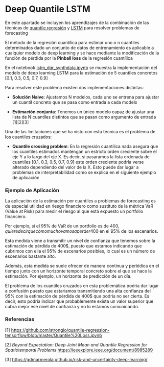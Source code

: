 # Deep Quantile LSTM

En este apartado se incluyen los aprendizajes de la combinación de las técnicas de [quantile regresión](../quantile_regression) y [LSTM](../lstm) para resolver problemas de forecasting



El método de la regresión cuantílica para estimar uno o n cuantiles determinados dado un conjunto de datos de entrenamiento es aplicable a cualquier modelo de deep learning y se hace mediante la modificación de la función de pérdida por la **Pinball loss** de la regresión cuantílica

En el notebook [lstm_dqr_synthdata.ipynb](/experiments/lstm_dqr_synthdata.ipynb) se muestra la implementación del modelo de deep learning LSTM para la estimación de 5 cuantiles concretos [0.1, 0.3, 0.5, 0.7, 0.9]

Para resolver este problema existen dos implementaciones distintas:

* **Solución Naive**: Ajustamos N modelos, cada uno se entrena para ajustar un cuantil concreto que se pasa como entrada a cada modelo

* **Estimación conjunta**: Tenemos un único modelo capaz de ajustar una lista de N cuantiles distintos que se pasan como argumento de entrada [1][2][3]


Una de las limitaciones que se ha visto con esta técnica es el problema de los cuantiles cruzados:

* **Quantile crossing problem**: En la regresión cuantílica nada asegura que los cuantiles estimados mantengan un estricto orden creciente sobre el eje Y a lo largo del eje X.  Es decir, si pasaramos la lista ordenada de cuantiles [0.1, 0.3, 0.5, 0.7, 0.9] este orden creciente podría verse alterado dependiendo del valor de la X. Esto puede dar lugar a problemas de interpretabilidad como se explica en el siguiente ejemplo de aplicación

### Ejemplo de Aplicación 

La aplicación de la estimación por cuantiles a problemas de forecasting es de especial utilidad en riesgo financiero como sustituto de la métrica VaR (Value at Risk) para medir el riesgo al que está expuesto un portfolio financiero.

Por ejemplo, si el 95% de VaR de un portfolio es de 400$, quiere decir que cómo mucho vamos a perder 400$ en el 95% de los escenarios.

Esta medida viene a transmitir un nivel de confianza que tenemos sobre la estimación de pérdida de 400$, puesto que estamos indicando que cubrimos con ella el 95% de escenarios posibles, lo cual es un número de escenarios bastante alto.

Además, esta medida se suele ofrecer de manera continua y periódica en el tiempo junto con un horizonte temporal concreto sobre el que se hace la estimación. Por ejemplo, un horizonte de predicción de un día.

El problema de los cuantiles cruzados en esta problemática podría dar lugar a confusión puesto que estaríamos transmitiendo una alta confianza del 95% con la estimación de pérdida de 400$ que podría no ser cierta. Es decir, esto podría indicar que probablemente exista un valor superior que cubra mejor ese nivel de confianza y no lo estamos comunicando.



### Referencias 

[1] https://github.com/strongio/quantile-regression-tensorflow/blob/master/Quantile%20Loss.ipynb

[2] *Beyond Expectation: Deep Joint Mean and Quantile Regression for Spatiotemporal Problems* https://ieeexplore.ieee.org/document/8985289

[3] https://gdmarmerola.github.io/risk-and-uncertainty-deep-learning/